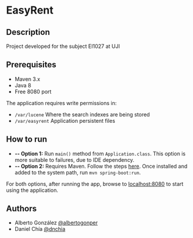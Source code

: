 # EasyRent
## Description
Project developed for the subject EI1027 at UJI

## Prerequisites

* Maven 3.x
* Java 8
* Free 8080 port

The application requires write permissions in:

* `/var/lucene` Where the search indexes are being stored
* `/var/easyrent` Application persistent files

## How to run

* **-- Option 1:** Run `main()` method from `Application.class`. This option is more suitable to failures, due to IDE dependency.
* **-- Option 2:** Requires Maven. Follow the steps [here](https://maven.apache.org/install.html). Once installed and added to the system path, run `mvn spring-boot:run`.

For both options, after running the app, browse to [localhost:8080](http://localhost:8080) to start using the application.

## Authors
* Alberto González [@albertogonper](https://github.com/albertogonper)
* Daniel Chía [@dnchia](https://github.com/dnchia)
